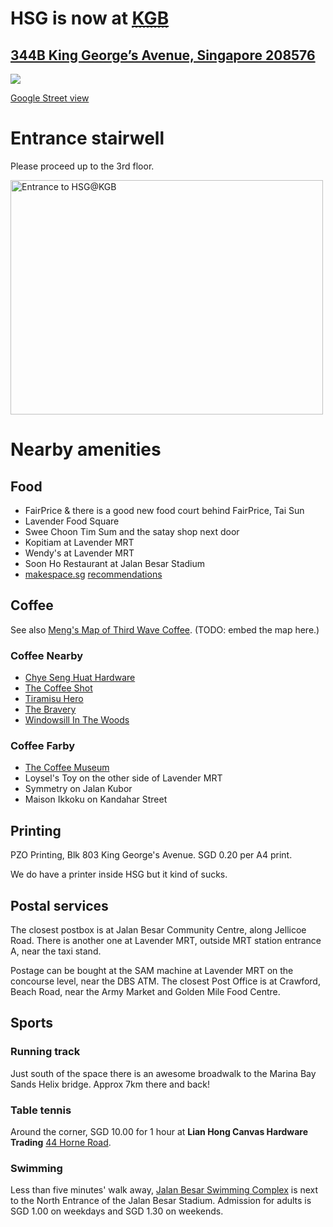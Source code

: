 <h1>HSG is now at <a href=http://www.flickr.com/photos/hendry/10849527296><abbr title="King George's Building">KGB</abbr></a></h1>

<h2><a href="https://maps.google.com.sg/?q=344B%20King%20George%20Avenue,%20Singapore,%20208576">344B King George&#8217;s Avenue, Singapore 208576</a></h2>

<p><img src="http://maps.googleapis.com/maps/api/staticmap?zoom=16&amp;size=1200x600&amp;maptype=roadmap&amp;markers=%7C1.3104381856185,103.86247224201&amp;sensor=true" /></p>

[Google Street view](https://www.google.com/maps/views/view/111275777733753676700/photo/aap1HsPKpIQAAAAGOpJOlg?gl=sg&heading=310&pitch=59&fovy=75)

# Entrance stairwell

Please proceed up to the 3rd floor.

<a href="http://www.flickr.com/photos/hendry/10849464725" title="Entrance to HSG@KGB by Kai Hendry, on Flickr"><img src="//farm3.staticflickr.com/2852/10849464725_833858d6ba.jpg" width="500" height="375" alt="Entrance to HSG@KGB"></a>

# Nearby amenities

## Food

* FairPrice & there is a good new food court behind FairPrice, Tai Sun
* Lavender Food Square
* Swee Choon Tim Sum and the satay shop next door
* Kopitiam at Lavender MRT
* Wendy's at Lavender MRT
* Soon Ho Restaurant at Jalan Besar Stadium
* [makespace.sg](http://makespace.sg/) [recommendations](https://hackpad.com/Best-Eating-Places-around-Makespace-fySmJkJGhwq)

## Coffee

See also [Meng's Map of Third Wave Coffee](https://maps.google.com.sg/maps/ms?msid=215891290759892097434.0004cceddc3c51a603dc0&msa=0&ll=1.310483,103.86149&spn=0.003282,0.005048). (TODO: embed the map here.)

### Coffee Nearby

* [Chye Seng Huat Hardware](https://www.facebook.com/ChyeSengHuatHardware)
* [The Coffee Shot](https://www.facebook.com/THECOFFEESHOTTKC)
* [Tiramisu Hero](http://thetiramisuhero.com/)
* [The Bravery](http://thebravery.com.sg/)
* [Windowsill In The Woods](http://cafehoppingsg.blogspot.sg/2013/04/46-windowsill-in-woods-jalan-besar.html)

### Coffee Farby

* [The Coffee Museum](http://nanyangoldcoffee.com/mini-singapore-coffee-museum.html)
* Loysel's Toy on the other side of Lavender MRT
* Symmetry on Jalan Kubor
* Maison Ikkoku on Kandahar Street

## Printing

PZO Printing, Blk 803 King George's Avenue. SGD 0.20 per A4 print.

We do have a printer inside HSG but it kind of sucks.

## Postal services

The closest postbox is at Jalan Besar Community Centre, along Jellicoe Road.
There is another one at Lavender MRT, outside MRT station entrance A, near the
taxi stand.

Postage can be bought at the SAM machine at Lavender MRT on the concourse
level, near the DBS ATM. The closest Post Office is at Crawford, Beach Road,
near the Army Market and Golden Mile Food Centre.

## Sports

### Running track

Just south of the space there is an awesome broadwalk to the Marina Bay Sands
Helix bridge. Approx 7km there and back!

### Table tennis

Around the corner, SGD 10.00 for 1 hour at __Lian Hong Canvas Hardware Trading__ [44 Horne Road](https://maps.google.com.sg/maps?q=44+Horne+Road&hl=en&z=17).

### Swimming

Less than five minutes' walk away, [Jalan Besar Swimming
Complex](http://www.singaporeswimming.com/pools/jalan-besar-swimming-pool/) is
next to the North Entrance of the Jalan Besar Stadium. Admission for adults is
SGD 1.00 on weekdays and SGD 1.30 on weekends.
